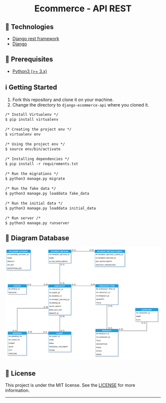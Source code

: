 <h1 align="center">Ecommerce - API REST</h1>

## :rocket: Technologies

* [Django rest framework](https://www.django-rest-framework.org/)
* [Django](https://www.djangoproject.com/)

## :electric_plug: Prerequisites

- [Python3 (>= 3.x)](https://www.python.org/downloads/)

## :information_source: Getting Started

1. Fork this repository and clone it on your machine.
2. Change the directory to `django-ecommerce-api` where you cloned it.

```shell
/* Install Virtualenv */
$ pip install virtualenv

/* Creating the project env */
$ virtualenv env

/* Using the project env */
$ source env/bin/activate

/* Installing dependencies */
$ pip install -r requirements.txt

/* Run the migrations */
$ python3 manage.py migrate

/* Run the fake data */
$ python3 manage.py loaddata fake_data

/* Run the initial data */
$ python3 manage.py loaddata initial_data

/* Run server /*
$ python3 manage.py runserver
```

## :telescope: Diagram Database
<p align="center">
  <img alt="diagram" src="./screens/diagram.png" />
</p>

## :memo: License
This project is under the MIT license. See the [LICENSE](LICENSE.md) for more information.

---
